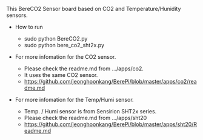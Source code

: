 This BereCO2 Sensor board based on CO2 and Temperature/Hunidity sensors.

- How to run
  - sudo python BereCO2.py
  - sudo python bere_co2_sht2x.py

- For more infomation for the CO2 sensor.
  - Please check the readme.md from .../apps/co2.
  - It uses the same CO2 sensor.
  - https://github.com/jeonghoonkang/BerePi/blob/master/apps/co2/readme.md

- For more infomation for the Temp/Humi sensor.
  - Temp. / Humi sensor is from Sensirion SHT2x series.
  - Please check the readme.md from .../apps/sht20
  - https://github.com/jeonghoonkang/BerePi/blob/master/apps/sht20/Readme.md
